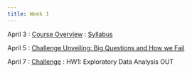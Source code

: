 ```yaml
---
title: Week 1 
---
```


April 3
: [Course Overview](https://docs.google.com/presentation/d/1Z6-ZJw75JYxD9e9nQfWu9UOrSyQJk3VcIZ8ye-Aci_U/edit#slide=id.g14737fe4df7_1_724)
  : [Syllabus](../about)


April 5
: [Challenge Unveiling: Big Questions and How we Fail](#)


April 7
: [Challenge](#)
  : HW1: Exploratory Data Analysis OUT